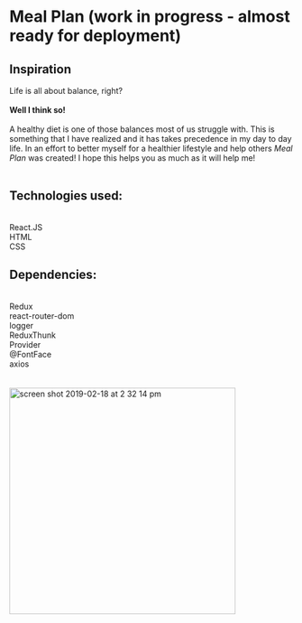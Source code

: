 # Meal Plan (work in progress - almost ready for deployment)

## Inspiration

Life is all about balance, right?<br/><br/>
<strong>Well I think so!</strong>
<br/><br/>
A healthy diet is one of those balances most of us struggle
with. This is something that I have realized and it has takes
precedence in my day to day life. In an effort to better myself for
a healthier lifestyle and help others <i>Meal Plan</i> was created!
I hope this helps you as much as it will help me!
<br/><br/>

## Technologies used:

<br/>
React.JS <br/>
HTML<br/>
CSS<br/>

## Dependencies:

<br/>
Redux <br/>
react-router-dom<br/>
logger<br/>
ReduxThunk<br/>
Provider<br/>
@FontFace<br/>
axios<br/>
<br/>
<br/>
<img width="401" alt="screen shot 2019-02-18 at 2 32 14 pm" src="https://user-images.githubusercontent.com/44300521/52972822-05f5a980-338a-11e9-84ea-107018e9bbf6.png">

